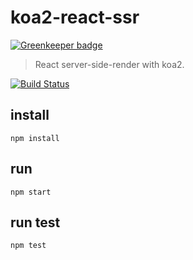 # koa2-react-ssr

[![Greenkeeper badge](https://badges.greenkeeper.io/addhome2001/koa2-react-ssr.svg)](https://greenkeeper.io/)

> React server-side-render with koa2.

[![Build Status](https://travis-ci.org/addhome2001/koa2-react-ssr.svg?branch=master)](https://travis-ci.org/addhome2001/koa2-react-ssr)

## install

```
npm install
```
## run
```
npm start
```
## run test
```
npm test
```

